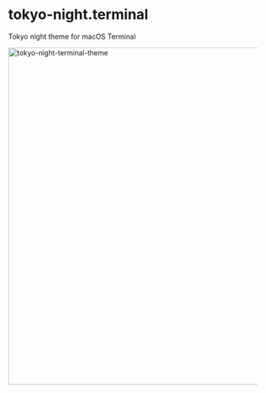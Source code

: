 # tokyo-night.terminal
Tokyo night theme for macOS Terminal

<img width="682" alt="tokyo-night-terminal-theme" src="https://github.com/abu-hiba/tokyo-night.terminal/assets/30255942/aeb6c68c-a17c-416b-acea-6c468d4850ab">
